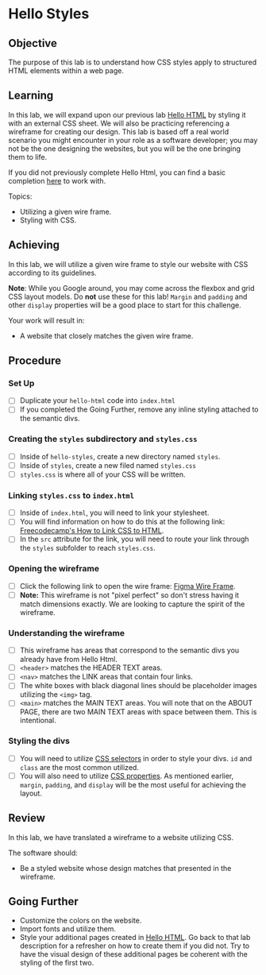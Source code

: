 # Hello Styles

## Objective

The purpose of this lab is to understand how CSS styles apply to structured HTML elements within a web page.

## Learning

In this lab, we will expand upon our previous lab [Hello HTML](https://online.uprighted.com/lessons/written/hello-html) by styling it with an external CSS sheet. We will also be practicing referencing a wireframe for creating our design. This lab is based off a real world scenario you might encounter in your role as a software developer; you may not be the one designing the websites, but you will be the one bringing them to life.

If you did not previously complete Hello Html, you can find a basic completion [here](https://replit.com/@limzkil/hello-html#index.html) to work with.

Topics:

- Utilizing a given wire frame.
- Styling with CSS.

## Achieving

In this lab, we will utilize a given wire frame to style our website with CSS according to its guidelines.

**Note**: While you Google around, you may come across the flexbox and grid CSS layout models. Do **not** use these for this lab! `Margin` and `padding` and other `display` properties will be a good place to start for this challenge.

Your work will result in:

- A website that closely matches the given wire frame.

## Procedure

### Set Up

- [ ] Duplicate your `hello-html` code into `index.html`
- [ ] If you completed the Going Further, remove any inline styling attached to the semantic divs. 

### Creating the `styles` subdirectory and `styles.css`
- [ ] Inside of `hello-styles`, create a new directory named `styles`.
- [ ] Inside of `styles`, create a new filed named `styles.css`
- [ ] `styles.css` is where all of your CSS will be written.

### Linking `styles.css` to `index.html`
- [ ] Inside of `index.html`, you will need to link your stylesheet.
- [ ] You will find information on how to do this at the following link: [Freecodecamp's How to Link CSS to HTML](https://www.freecodecamp.org/news/external-css-stylesheets-how-to-link-css-to-html-and-import-into-head/).
- [ ] In the `src` attribute for the link, you will need to route your link through the `styles` subfolder to reach `styles.css`.

### Opening the wireframe

- [ ] Click the following link to open the wire frame: [Figma Wire Frame](https://www.figma.com/file/XfSzyWby8nkpIolSql6R4S/hello-styles-wireframe?node-id=0%3A1).
- [ ] **Note:** This wireframe is not "pixel perfect" so don't stress having it match dimensions exactly. We are looking to capture the spirit of the wireframe.

### Understanding the wireframe

- [ ] This wireframe has areas that correspond to the semantic divs you already have from Hello Html.
- [ ] `<header>` matches the HEADER TEXT areas.
- [ ] `<nav>` matches the LINK areas that contain four links.
- [ ] The white boxes with black diagonal lines should be placeholder images utilizing the `<img>` tag.
- [ ] `<main>` matches the MAIN TEXT areas. You will note that on the ABOUT PAGE, there are two MAIN TEXT areas with space between them. This is intentional.

### Styling the divs

- [ ] You will need to utilize [CSS selectors](https://developer.mozilla.org/en-US/docs/Web/CSS/CSS_Selectors) in order to style your divs. `id` and `class` are the most common utilized. 
- [ ] You will also need to utilize [CSS properties](https://developer.mozilla.org/en-US/docs/Web/CSS/CSS_Properties_Reference). As mentioned earlier, `margin`, `padding`, and `display` will be the most useful for achieving the layout.

## Review

In this lab, we have translated a wireframe to a website utilizing CSS.

The software should:

- Be a styled website whose design matches that presented in the wireframe.

## Going Further

- Customize the colors on the website.
- Import fonts and utilize them.
- Style your additional pages created in [Hello HTML](https://online.uprighted.com/lessons/written/hello-html). Go back to that lab description for a refresher on how to create them if you did not. Try to have the visual design of these additional pages be coherent with the styling of the first two.

